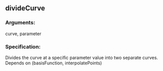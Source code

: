 ## divideCurve
### Arguments: 
curve, parameter
### Specification: 
Divides the curve at a specific parameter value into two separate curves. Depends on (basisFunction, interpolatePoints)
